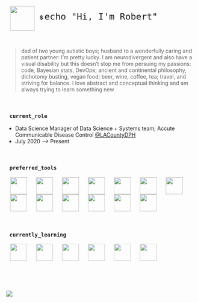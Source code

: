 <!--- my readme! --->

<p>
  <img style="vertical-align:middle;" height="65px" width="65px" hspace=10 src="https://cdn.jsdelivr.net/gh/devicons/devicon/icons/bash/bash-original.svg" />
  💲 <code style="font-size:170%">echo "Hi, I'm Robert"</code> 
</p>

<br>

> dad of two young autistic boys; husband to a wonderfully caring and patient partner: I’m pretty lucky. I am neurodivergent and also have a visual disability but this doesn’t stop me from persuing my passions: code, Bayesian stats, DevOps; ancient and continental philosophy, dichotomy busting, vegan food; beer, wine, coffee, tea; travel, and striving for balance. I love abstract and conceptual thinking and am always trying to learn something new 

<br>

<h3><code> current_role </code></h3>

- Data Science Manager of Data Science + Systems team; Accute Communicable Disease Control [@LACountyDPH](https://github.com/LACountyDPH)
- July 2020 --> Present

<br>

<h3><code> preferred_tools </code></h3>

<p>
  <img style="vertical-align:middle;" height="45px" width="45px" hspace=10 src="https://cdn.jsdelivr.net/gh/devicons/devicon/icons/linux/linux-original.svg" />
  <img style="vertical-align:middle;" height="45px" width="45px" hspace=10 src="https://cdn.jsdelivr.net/gh/devicons/devicon/icons/redhat/redhat-original.svg" />
  
  <img style="vertical-align:middle;" height="45px" width="45px" hspace=10 src="https://cdn.jsdelivr.net/gh/devicons/devicon/icons/podman/podman-original.svg" />
  <img style="vertical-align:middle;" height="45px" width="45px" hspace=10 src="https://cdn.jsdelivr.net/gh/devicons/devicon/icons/azure/azure-original.svg" />
  <img style="vertical-align:middle;" height="45px" width="45px" hspace=10 src="https://cdn.jsdelivr.net/gh/devicons/devicon/icons/postgresql/postgresql-original.svg" />
  <img style="vertical-align:middle;" height="45px" width="45px" hspace=10 src="https://cdn.jsdelivr.net/gh/devicons/devicon/icons/apache/apache-original.svg" />
  <img style="vertical-align:middle;" height="45px" width="45px" hspace=10 src="https://cdn.jsdelivr.net/gh/devicons/devicon/icons/r/r-original.svg" />
  <img style="vertical-align:middle;" height="45px" width="45px" hspace=10 src="https://cdn.jsdelivr.net/gh/devicons/devicon/icons/python/python-original.svg" />
  <img style="vertical-align:middle;" height="45px" width="45px" hspace=10 src="https://cdn.jsdelivr.net/gh/devicons/devicon/icons/jupyter/jupyter-original.svg" />
  <img style="vertical-align:middle;" height="45px" width="45px" hspace=10 src="https://cdn.jsdelivr.net/gh/devicons/devicon/icons/markdown/markdown-original.svg" />
  <img style="vertical-align:middle;" height="45px" width="45px" hspace=10 src="https://cdn.jsdelivr.net/gh/devicons/devicon/icons/d3js/d3js-original.svg" />
  <img style="vertical-align:middle;" height="45px" width="45px" hspace=10 src="https://cdn.jsdelivr.net/gh/devicons/devicon/icons/vim/vim-original.svg" />
  <img style="vertical-align:middle;" height="45px" width="45px" hspace=10 src="https://cdn.jsdelivr.net/gh/devicons/devicon/icons/lua/lua-original.svg" />
</p>

<br>

<h3><code> currently_learning </code></h3>

<p>
  <img style="vertical-align:middle;" height="45px" width="45px" hspace=10 src="https://cdn.jsdelivr.net/gh/devicons/devicon/icons/rust/rust-plain.svg" />
  <img style="vertical-align:middle;" height="45px" width="45px" hspace=10 src="https://cdn.jsdelivr.net/gh/devicons/devicon/icons/kubernetes/kubernetes-plain.svg" />
  <img style="vertical-align:middle;" height="45px" width="45px" hspace=10 src="https://cdn.jsdelivr.net/gh/devicons/devicon/icons/ansible/ansible-original.svg" />
  <img style="vertical-align:middle;" height="45px" width="45px" hspace=10 src="https://cdn.jsdelivr.net/gh/devicons/devicon/icons/terraform/terraform-original.svg" />
  <img style="vertical-align:middle;" height="45px" width="45px" hspace=10 src="https://cdn.jsdelivr.net/gh/devicons/devicon/icons/denojs/denojs-original.svg" />
  <img style="vertical-align:middle;" height="45px" width="45px" hspace=10 src="https://cdn.jsdelivr.net/gh/devicons/devicon/icons/tailwindcss/tailwindcss-plain.svg" />
</p>

<br>
<br>
<br>

![](https://komarev.com/ghpvc/?username=robertmitchellv&style=flat-square&color=f7768e)

<!---
<a rel="me" href="https://hachyderm.io/@robertmitchellv">Mastodon</a>
--->
